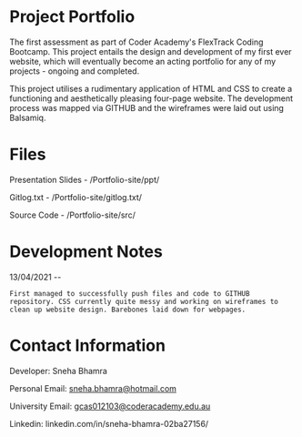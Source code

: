 # Project Portfolio

The first assessment as part of Coder Academy's FlexTrack Coding Bootcamp. This project entails the design and development of my first ever website, which will eventually become an acting portfolio for any of my projects - ongoing and completed.

This project utilises a rudimentary application of HTML and CSS to create a functioning and aesthetically pleasing four-page website. The development process was mapped via GITHUB and the wireframes were laid out using Balsamiq. 



# Files
Presentation Slides - /Portfolio-site/ppt/

Gitlog.txt - /Portfolio-site/gitlog.txt/

Source Code - /Portfolio-site/src/

# Development Notes
13/04/2021 -- 
    
    First managed to successfully push files and code to GITHUB repository. CSS currently quite messy and working on wireframes to clean up website design. Barebones laid down for webpages. 

# Contact Information
Developer: Sneha Bhamra

Personal Email: sneha.bhamra@hotmail.com

University Email: gcas012103@coderacademy.edu.au

Linkedin: linkedin.com/in/sneha-bhamra-02ba27156/ 